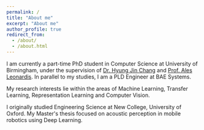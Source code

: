 ```yaml
---
permalink: /
title: "About me"
excerpt: "About me"
author_profile: true
redirect_from: 
  - /about/
  - /about.html
---
```


I am currently a part-time PhD student in Computer Science at University of Birmingham, under the supervision of [Dr. Hyung Jin Chang](https://hyungjinchang.wordpress.com/) and [Prof. Ales Leonardis](https://www.cs.bham.ac.uk/~leonarda/). In parallel to my studies, I am a PLD Engineer at BAE Systems.

My research interests lie within the areas of Machine Learning, Transfer Learning, Representation Learning and Computer Vision.

I originally studied Engineering Science at New College, University of Oxford. My Master's thesis focused on acoustic perception in mobile robotics using Deep Learning.

